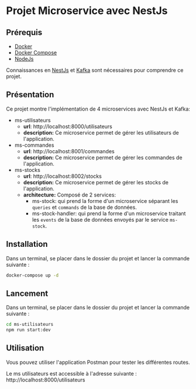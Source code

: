 # Projet Microservice avec NestJs

## Prérequis
- [Docker](https://www.docker.com/products/docker-desktop)
- [Docker Compose](https://docs.docker.com/compose/install/)
- [NodeJs](https://nodejs.org/en/download/)

Connaissances en [NestJs](https://docs.nestjs.com/) et [Kafka](https://kafka.apache.org/quickstart) sont nécessaires pour comprendre ce projet.

## Présentation

Ce projet montre l'implémentation de 4 microservices avec NestJs et Kafka:
- ms-utilisateurs
  - __url__: http://localhost:8000/utilisateurs
  - __description:__ Ce microservice permet de gérer les utilisateurs de l'application.
- ms-commandes
  - __url__: http://localhost:8001/commandes
  - __description:__ Ce microservice permet de gérer les commandes de l'application.
- ms-stocks
  - __url__: http://localhost:8002/stocks
  - __description:__ Ce microservice permet de gérer les stocks de l'application.
  - __architecture:__ Composé de 2 services:
    - ms-stock: qui prend la forme d'un microservice séparant les `queries` et `commands` de la base de données.
    - ms-stock-handler: qui prend la forme d'un microservice traitant les `events` de la base de données envoyés par le service `ms-stock`.
  
## Installation

Dans un terminal, se placer dans le dossier du projet et lancer la commande suivante :

```bash
docker-compose up -d
```

## Lancement

Dans un terminal, se placer dans le dossier du projet et lancer la commande suivante :

```bash
cd ms-utilisateurs
npm run start:dev
```

## Utilisation

Vous pouvez utiliser l'application Postman pour tester les différentes routes.

Le ms utilisateurs est accessible à l'adresse suivante : http://localhost:8000/utilisateurs